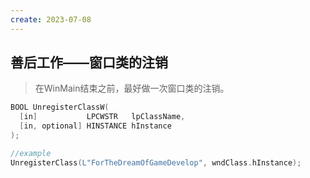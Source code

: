 ```yaml
---
create: 2023-07-08
---
```

## 善后工作——窗口类的注销

> 在WinMain结束之前，最好做一次窗口类的注销。

```C++
BOOL UnregisterClassW(
  [in]           LPCWSTR   lpClassName,
  [in, optional] HINSTANCE hInstance
);

//example
UnregisterClass(L"ForTheDreamOfGameDevelop", wndClass.hInstance);
```

